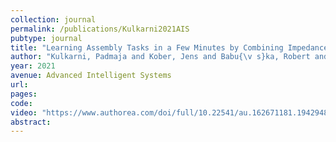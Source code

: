 ```yaml
---
collection: journal
permalink: /publications/Kulkarni2021AIS
pubtype: journal 
title: "Learning Assembly Tasks in a Few Minutes by Combining Impedance Control and Residual Recurrent Reinforcement Learning" 
author: "Kulkarni, Padmaja and Kober, Jens and Babu{\v s}ka, Robert and Della Santina, Cosimo" 
year: 2021
avenue: Advanced Intelligent Systems 
url:  
pages:  
code:  
video: "https://www.authorea.com/doi/full/10.22541/au.162671181.19429485" 
abstract: 
---
```

